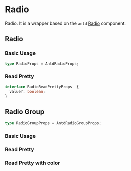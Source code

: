 # Radio

Radio. It is a wrapper based on the `antd` [Radio](https://ant.design/components/radio/) component.

## Radio

### Basic Usage

```ts
type RadioProps = AntdRadioProps;
```

<code src="./demos/new-demos/radio-basic.tsx"></code>

### Read Pretty

```ts
interface RadioReadPrettyProps  {
  value?: boolean;
}
```

<code src="./demos/new-demos/radio-read-pretty.tsx"></code>

## Radio Group

```ts
type RadioGroupProps = AntdRadioGroupProps;
```

### Basic Usage

<code src="./demos/new-demos/group-basic.tsx"></code>

### Read Pretty

<code src="./demos/new-demos/group-read-pretty.tsx"></code>

### Read Pretty with color

<code src="./demos/new-demos/group-read-pretty-color.tsx"></code>
